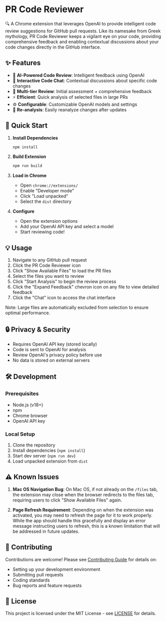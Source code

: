 # PR Code Reviewer

🔍 A Chrome extension that leverages OpenAI to provide intelligent code review suggestions for GitHub pull requests. Like its namesake from Greek mythology, PR Code Reviewer keeps a vigilant eye on your code, providing comprehensive feedback and enabling contextual discussions about your code changes directly in the GitHub interface.

## ✨ Features

- 🤖 **AI-Powered Code Review**: Intelligent feedback using OpenAI
- 💬 **Interactive Code Chat**: Contextual discussions about specific code changes
- 📝 **Multi-tier Review**: Initial assessment + comprehensive feedback
- ⚡ **Efficient**: Quick analysis of selected files in large PRs
- ⚙️ **Configurable**: Customizable OpenAI models and settings
- 🔄 **Re-analysis**: Easily reanalyze changes after updates

## 🚀 Quick Start

1. **Install Dependencies**
   ```bash
   npm install
   ```

2. **Build Extension**
   ```bash
   npm run build
   ```

3. **Load in Chrome**
   - Open `chrome://extensions/`
   - Enable "Developer mode"
   - Click "Load unpacked"
   - Select the `dist` directory

4. **Configure**
   - Open the extension options
   - Add your OpenAI API key and select a model
   - Start reviewing code!

## 💡 Usage

1. Navigate to any GitHub pull request
2. Click the PR Code Reviewer icon
3. Click "Show Available Files" to load the PR files
4. Select the files you want to review
5. Click "Start Analysis" to begin the review process
6. Click the "Expand Feedback" chevron icon on any file to view detailed feedback
7. Click the "Chat" icon to access the chat interface

Note: Large files are automatically excluded from selection to ensure optimal performance.

## 🔒 Privacy & Security

- Requires OpenAI API key (stored locally)
- Code is sent to OpenAI for analysis
- Review OpenAI's privacy policy before use
- No data is stored on external servers

## 🛠️ Development

### Prerequisites
- Node.js (v18+)
- npm
- Chrome browser
- OpenAI API key

### Local Setup
1. Clone the repository
2. Install dependencies (`npm install`)
3. Start dev server (`npm run dev`)
4. Load unpacked extension from `dist`

## ⚠️ Known Issues

1. **Mac OS Navigation Bug**: On Mac OS, if not already on the `/files` tab, the extension may close when the browser redirects to the files tab, requiring users to click "Show Available Files" again. 

2. **Page Refresh Requirement**: Depending on when the extension was activated, you may need to refresh the page for it to work properly. While the app should handle this gracefully and display an error message instructing users to refresh, this is a known limitation that will be addressed in future updates.

## 🤝 Contributing

Contributions are welcome! Please see [Contributing Guide](CONTRIBUTING.md) for details on:

- Setting up your development environment
- Submitting pull requests
- Coding standards
- Bug reports and feature requests

## 📄 License

This project is licensed under the MIT License - see [LICENSE](LICENSE) for details.

